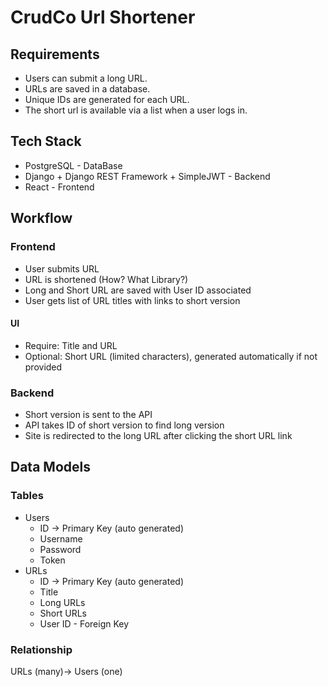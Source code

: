 # CrudCo Url Shortener
## Requirements
- Users can submit a long URL.
- URLs are saved in a database.
- Unique IDs are generated for each URL.
- The short url is available via a list when a user logs in.
## Tech Stack
- PostgreSQL - DataBase
- Django + Django REST Framework + SimpleJWT - Backend
- React - Frontend
## Workflow
### Frontend
- User submits URL
- URL is shortened (How? What Library?)
- Long and Short URL are saved with User ID associated
- User gets list of URL titles with links to short version
#### UI
- Require: Title and URL
- Optional: Short URL (limited characters), generated automatically if not provided
### Backend
- Short version is sent to the API
- API takes ID of short version to find long version
- Site is redirected to the long URL after clicking the short URL link
## Data Models
### Tables
- Users
  - ID -> Primary Key (auto generated)
  - Username
  - Password
  - Token
- URLs
  - ID -> Primary Key (auto generated)
  - Title
  - Long URLs
  - Short URLs
  - User ID - Foreign Key
### Relationship
URLs (many)-> Users (one)